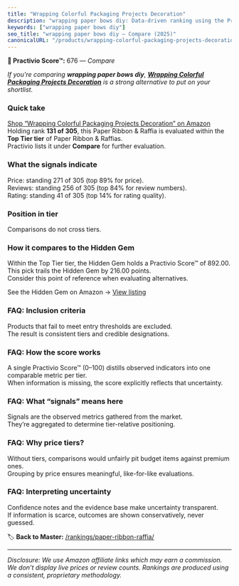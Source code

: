 ```yaml
---
title: "Wrapping Colorful Packaging Projects Decoration"
description: "wrapping paper bows diy: Data-driven ranking using the Practivio Score™. Positioned by quality, value, demand, findability, momentum."
keywords: ["wrapping paper bows diy"]
seo_title: "wrapping paper bows diy — Compare (2025)"
canonicalURL: "/products/wrapping-colorful-packaging-projects-decoration-B0DN1JJSF7/"
---
```


**🛒 Practivio Score™:** 676 — _Compare_


*If you're comparing **wrapping paper bows diy**, **[Wrapping Colorful Packaging Projects Decoration](https://www.amazon.com/dp/B0DN1JJSF7?tag=practivio-20)** is a strong alternative to put on your shortlist.*
### Quick take
[Shop “Wrapping Colorful Packaging Projects Decoration” on Amazon](https://www.amazon.com/dp/B0DN1JJSF7?tag=practivio-20)
Holding rank **131 of 305**, this Paper Ribbon & Raffia is evaluated within the **Top Tier tier** of Paper Ribbon & Raffias.  
Practivio lists it under **Compare** for further evaluation.

### What the signals indicate
Price: standing 271 of 305 (top 89% for price).  
Reviews: standing 256 of 305 (top 84% for review numbers).  
Rating: standing 41 of 305 (top 14% for rating quality).  

### Position in tier
Comparisons do not cross tiers.

### How it compares to the Hidden Gem
Within the Top Tier tier, the Hidden Gem holds a Practivio Score™ of 892.00.  
This pick trails the Hidden Gem by 216.00 points.  
Consider this point of reference when evaluating alternatives.  

See the Hidden Gem on Amazon → [View listing](https://www.amazon.com/dp/B07Q1K47XH?tag=practivio-20)

### FAQ: Inclusion criteria
Products that fail to meet entry thresholds are excluded.  
The result is consistent tiers and credible designations.

### FAQ: How the score works
A single Practivio Score™ (0–100) distills observed indicators into one comparable metric per tier.  
When information is missing, the score explicitly reflects that uncertainty.

### FAQ: What “signals” means here
Signals are the observed metrics gathered from the market.  
They’re aggregated to determine tier-relative positioning.

### FAQ: Why price tiers?
Without tiers, comparisons would unfairly pit budget items against premium ones.  
Grouping by price ensures meaningful, like-for-like evaluations.

### FAQ: Interpreting uncertainty
Confidence notes and the evidence base make uncertainty transparent.  
If information is scarce, outcomes are shown conservatively, never guessed.

<!-- Missing template for Compare/CompareWithinPriceClass -->


🏷️ **Back to Master:** [/rankings/paper-ribbon-raffia/](/rankings/paper-ribbon-raffia/)

---
_Disclosure: We use Amazon affiliate links which may earn a commission. We don’t display live prices or review counts. Rankings are produced using a consistent, proprietary methodology._
